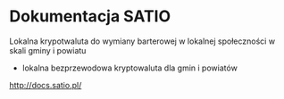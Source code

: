 # Dokumentacja SATIO

Lokalna krypotwaluta do wymiany barterowej w lokalnej społeczności w skali gminy i powiatu
 - lokalna bezprzewodowa kryptowaluta dla gmin i powiatów

http://docs.satio.pl/


